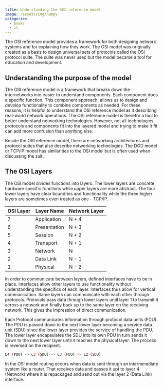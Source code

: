 ```yaml
---
title: Understanding the OSI reference model
image: /assets/img/numpy
categories:
  - books
  - it
---
```


The OSI reference model provides a framework for both designing network
systems and for explaining how they work. The OSI model was originally created
as a basis to design universal sets of protocols called the OSI protocol
suite. The suite was never used but the model became a tool for education and
development.

## Understanding the purpose of the model

The OSI reference model is a framework that breaks down the internetworks into
easier to understand components. Each component does a specific function. This
component approach, allows us to design and develop functionality to combine
components as needed. For these reasons, it is helpful to understand the OSI
reference model as it describing real-world network operations. The OSI
reference model is therefor a tool to better understand networking technologies.
However, not all technologies, protocols and components fit into the layered
model and trying to make it fit can add more confusion than anything else.

Beside the OSI reference model, there are networking architectures and protocol
suites that also describe networking technologies. The DOD model or TCP/IP model
has similarities to the OSI model but is often used when discussing the suit.

## The OSI Layers

The OSI model divides functions into layers. The lower layers are concrete
hardware specific functions while upper layers are more abstract. The four lower
layers have clear boundries and functionality while the three higher layers are
sometimes even treated as one - TCP/IP.

| OSI Layer | Layer Name   | Network Layer |
| --------- | ------------ | ------------- |
| 7         | Application  | N + 4         |
| 6         | Presentation | N + 3         |
| 5         | Session      | N + 2         |
| 4         | Transport    | N + 1         |
| 3         | Network      | N             |
| 2         | Data Link    | N - 1         |
| 1         | Physical     | N - 2         |

In order to communicate between layers, defined interfaces have to be in place.
Interfaces allow other layers to use functionality without understanding the
specifics of each layer. Interfaces thus allow for vertical communication.
Same layers can communicate with each other through protocols. Protocols pass
data through lower layers until layer 1 to transmit it across a network and
finally back up to the same layer on the receiving network. This gives the
impression of direct communication.

Each Protocol communicates information through protocol data units (PDU). The
PDU is passed down to the next lower layer becoming a service data unit (SDU)
since the lower layer provides the service of handling the PDU. The lower layer
encapsulates the SDU into its own PDU in turn sends it down to the next lower
layer until it reaches the physical layer. The process is reversed on the
recipient.

```bash
L4 (PDU) -> L3 (SDU) -> L3 (PDU) -> L2 (SDU)
```

In the OSI model routing occurs when data is sent through an intermmediate
system like a router. That receives data and passes it upt to layer 4 (Network)
where it is repackaged and send out via the layer 2 (Data Link) interface.

